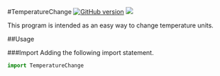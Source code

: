 #TemperatureChange
[![GitHub version](https://badge.fury.io/gh/guillempp%2FTemperatureChange.svg)](https://badge.fury.io/gh/guillempp%2FTemperatureChange)  ![](https://img.shields.io/badge/license-MIT-blue.svg?style=flat)

This program is intended as an easy way to change temperature units.

##Usage

###Import
Adding the following import statement.
```python
import TemperatureChange
```
